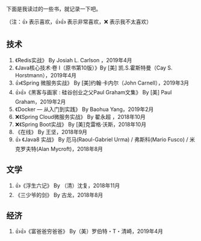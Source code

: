 下面是我读过的一些书，就记录一下吧。

（注：👍 表示喜欢，👍👍 表示非常喜欢，❌ 表示我不太喜欢）

## 技术

1. 《Redis实战》 By Josiah L. Carlson ，2019年4月
2. 《Java核心技术·卷 I（原书第10版）》By [美] 凯.S.霍斯特曼（Cay S. Horstmann），2019年4月
3. 👍《Spring 微服务实战》 By [美]约翰·卡内尔（John Carnell），2019年3月
4. 👍👍《黑客与画家 : 硅谷创业之父Paul Graham文集》 By [美] Paul Graham，2019年2月
5. 《Docker — 从入门到实践》 By Baohua Yang，2019年2月
6. ❌《Spring Cloud微服务实战》 By 翟永超 ，2018年10月
7. ❌《Spring Boot实战》 By [美]克雷格·沃斯，2018年10月
8. 《在线》 By 王坚，2018年9月
9. 👍 《Java8 实战》 By 厄马(Raoul-Gabriel Urma) / 弗斯科(Mario Fusco) / 米克罗夫特(Alan Mycroft)，2018年8月

## 文学

1. 👍《浮生六记》 By （清）沈复，2018年11月
2. 《三少爷的剑》 By 古龙，2018年8月


## 经济

1. 👍👍《富爸爸穷爸爸》 By（美）罗伯特・T・清崎，2019年4月
